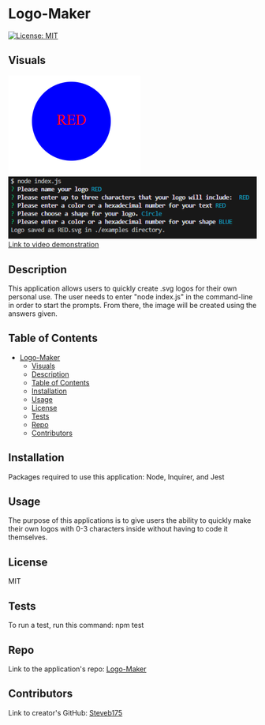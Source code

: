 # Logo-Maker

[![License: MIT](https://img.shields.io/badge/License-MIT-yellow.svg)](https://opensource.org/licenses/MIT)

## Visuals
![Example Visual](./images/created-svg.PNG)  
![Example Command Line](./images/cmd-line.PNG)  
[Link to video demonstration](https://drive.google.com/file/d/1aTOyYD5F82hXvXjJ_mAypuXQcDy4Pphq/view)

## Description
  This application allows users to quickly create .svg logos for their own personal use. The user needs to enter "node index.js" in the command-line in order to start the prompts. From there, the image will be created using the answers given.

## Table of Contents
- [Logo-Maker](#logo-maker)
  - [Visuals](#visuals)
  - [Description](#description)
  - [Table of Contents](#table-of-contents)
  - [Installation](#installation)
  - [Usage](#usage)
  - [License](#license)
  - [Tests](#tests)
  - [Repo](#repo)
  - [Contributors](#contributors)

## Installation
Packages required to use this application: Node, Inquirer, and Jest

## Usage
The purpose of this applications is to give users the ability to quickly  make their own logos with 0-3 characters inside without having to code it themselves.

## License
MIT

## Tests
To run a test, run this command: npm test

## Repo
Link to the application's repo: [Logo-Maker](https://github.com/Steveb175/Logo-Maker)

## Contributors
Link to creator's GitHub: [Steveb175](https://github.com/Steveb175)

